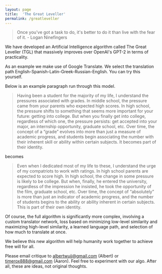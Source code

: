 ```yaml
---
layout: page
title:  'The Great Leveller'
permalink: /greatleveller
---
```


> Once you've got a task to do, it's better to do it than live with the fear of it. - Logan Ninefingers

We have developed an Artificial Intelligence algorithm called The Great Leveller (TGL) that massively improves over OpenAI's GPT-2 in terms of practicality.

As an example we make use of Google Translate. We select the translation path English-Spanish-Latin-Greek-Russian-English. You can try this yourself.

Below is an example paragraph run through this model.

> Having been a student for the majority of my life, I understand the pressures associated with grades. In middle school, the pressure came from your parents who expected high scores. In high school, the pressure shifts to something that seems more important for your future: getting into college. But when you finally get into college, regardless of which one, the pressure persists: get accepted into your major, an internship opportunity, graduate school, etc. Over time, the concept of a “grade” evolves into more than just a measure of academic progress, and students begin associating the number with their inherent skill or ability within certain subjects. It becomes part of their identity.

becomes

> Even when I dedicated most of my life to these, I understand the urge of my compatriots to work with ratings. In high school parents are expected to score high. In high school, the change in some pressure is likely to be college. But when, finally, he entered the university, regardless of the impression he insisted, he took the opportunity of the film, graduate school, etc. Over time, the concept of “absolutely” is more than just an indicator of academic progress, and the number of students begins to the ability or ability inherent in certain subjects. This is part of their own identity.


Of course, the full algorithm is significantly more complex, involving a custom translator network, loss based on minimizing low-level similarity and maximizing high-level similarity, a learned language path, and selection of how much to translate at once.

We believe this new algorithm will help humanity work together to achieve free will for all.

Please email critique to albertwujj@gmail.com (Albert) or timerox888@gmail.com (Aaron). Feel free to experiment with our algo. After all, these are ideas, not original thoughts.
